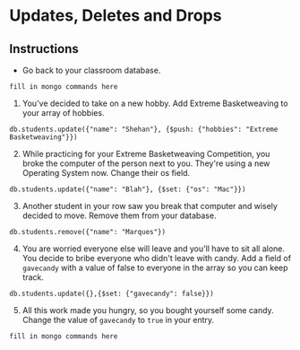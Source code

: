 # Updates, Deletes and Drops

## Instructions

* Go back to your classroom database.

```
fill in mongo commands here
```

1. You've decided to take on a new hobby. Add Extreme Basketweaving to your array of hobbies.

```
db.students.update({"name": "Shehan"}, {$push: {"hobbies": "Extreme Basketweaving"}})
```

2. While practicing for your Extreme Basketweaving Competition, you broke the computer of the person next to you. They're using a new Operating System now. Change their os field.

```
db.students.update({"name": "Blah"}, {$set: {"os": "Mac"}})
```

3. Another student in your row saw you break that computer and wisely decided to move. Remove them from your database.

```
db.students.remove({"name": "Marques"})
```

4. You are worried everyone else will leave and you'll have to sit all alone. You decide to bribe everyone who didn't leave with candy. Add a field of `gavecandy` with a value of false to everyone in the array so you can keep track.

```
db.students.update({},{$set: {"gavecandy": false}})
```

5. All this work made you hungry, so you bought yourself some candy. Change the value of `gavecandy` to `true` in your entry.

```
fill in mongo commands here
```

